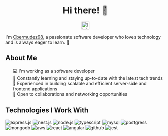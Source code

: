 <h1 align="center">Hi there! 👋</h1>

<div align="center">
  <a href="https://www.linkedin.com/in/cesar-bermudez-sierra/" target="_blank">
    <img src="https://img.shields.io/static/v1?message=LinkedIn&logo=linkedin&label=&color=0077B5&logoColor=white&labelColor=&style=for-the-badge" height="25" alt="linkedin logo"  />
  </a>
</div>

<p>I'm <a href="https://github.com/Cbermudez98">Cbermudez98</a>, a passionate software developer who loves technology and is always eager to learn. 🚀</p>

<h2>About Me</h2>

<ul style="list-style-type: none;">
  <li>💻 I'm working as a software developer</li>
  <li>🌱 Constantly learning and staying up-to-date with the latest tech trends</li>
  <li>🧰 Experienced in building scalable and efficient server-side and frontend applications</li>
  <li>🤝 Open to collaborations and networking opportunities</li>
</ul>

<h2 align="left">Technologies I Work With</h2>

<p align="left">
  <img src="https://github.com/Cbermudez98/Cbermudez98/assets/54110212/9c200782-56bc-4ecb-95b6-c97abb008acc" alt="express.js">
  <img src="https://github.com/Cbermudez98/Cbermudez98/assets/54110212/f4c23049-1209-4aa1-b301-2cd80144b5cb" alt="nest.js">
  <img src="https://github.com/Cbermudez98/Cbermudez98/assets/54110212/fa97a5fd-86ae-4e0d-9ac6-4998882e2d6a" alt="node.js">
  <img src="https://github.com/Cbermudez98/Cbermudez98/assets/54110212/88c15290-e5e3-4d89-8643-e21c08d66fc9" alt="typescript">
  <img src="https://github.com/Cbermudez98/Cbermudez98/assets/54110212/15de2b0d-e6b4-4e0a-9f51-ee1307b265f1" alt="mysql">
  <img src="https://github.com/Cbermudez98/Cbermudez98/assets/54110212/c119e431-d1ca-47cf-a5df-08e61df646b5" alt="postgress">
  <img src="https://github.com/Cbermudez98/Cbermudez98/assets/54110212/a40e14fb-7cd6-4a6a-ba36-0316d100c256" alt="mongodb">
  <img src="https://github.com/Cbermudez98/Cbermudez98/assets/54110212/b25550ea-77c9-420a-82f3-41a24b6ef1fa" alt="aws">
  <img src="https://github.com/Cbermudez98/Cbermudez98/assets/54110212/5799f75f-ea1a-446f-8f04-f80fea71490f" alt="react">
  <img src="https://github.com/Cbermudez98/Cbermudez98/assets/54110212/36c21af7-ba7a-4da0-a887-a777bb69e3f5" alt="angular">
  <img src="https://github.com/Cbermudez98/Cbermudez98/assets/54110212/8510c6d7-f42b-4798-9db9-c31917a83686" alt="github">
  <img src="https://github.com/Cbermudez98/Cbermudez98/assets/54110212/b4d2a8bb-6739-44a7-89b4-34845699edec" alt="jest">
</p>
